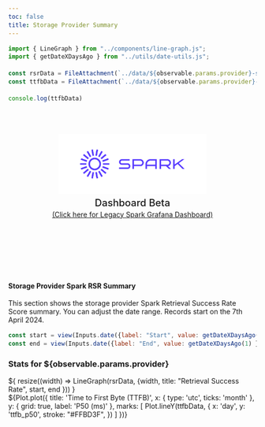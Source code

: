 ```yaml
---
toc: false
title: Storage Provider Summary
---
```


```js
import { LineGraph } from "../components/line-graph.js";
import { getDateXDaysAgo } from "../utils/date-utils.js";

const rsrData = FileAttachment(`../data/${observable.params.provider}-spark-rsr-summary.json`).json();
const ttfbData = FileAttachment(`../data/${observable.params.provider}-spark-retrieval-times-summary.json`).json();

console.log(ttfbData)
```


<div class="hero">
  <body><a href="/"><img src="../media/spark-logomark-blue-with-bbox.png" alt="Spark Logo" width="300" /></a><body>
    <h2>Dashboard Beta</h2>
    <body><a href="https://filspark.com/dashboard" target="_blank" rel="noopener noreferrer">(Click here for Legacy Spark Grafana Dashboard)</a><body>
</div>

<h4>Storage Provider Spark RSR Summary</h4>
<body>This section shows the storage provider Spark Retrieval Success Rate Score summary. You can adjust the date range. Records start on the 7th April 2024.</body>


```js
const start = view(Inputs.date({label: "Start", value: getDateXDaysAgo(180) }));
const end = view(Inputs.date({label: "End", value: getDateXDaysAgo(1) }));
```

<h3>Stats for ${observable.params.provider}</h3>

<div class="grid grid-cols-2" style="grid-auto-rows: 500px;">
  <div class="card">${
    resize((width) => LineGraph(rsrData, {width, title: "Retrieval Success Rate", start, end }))
  }</div>
  <div class="card">
      ${Plot.plot({
      title: 'Time to First Byte (TTFB)',
      x: { type: 'utc', ticks: 'month' },
      y: { grid: true, label: 'P50 (ms)' },
      marks: [
        Plot.lineY(ttfbData, {
          x: 'day',
          y: 'ttfb_p50',
          stroke: "#FFBD3F",
        })
      ]
    })}
  </div>
</div>

<style>

.hero {
  display: flex;
  flex-direction: column;
  align-items: center;
  font-family: var(--sans-serif);
  margin: 4rem 0 8rem;
  text-wrap: balance;
  text-align: center;
}

.hero h1 {
  margin: 1rem 0;
  padding: 1rem 0;
  max-width: none;
  font-size: 14vw;
  font-weight: 900;
  line-height: 1;
  background: linear-gradient(30deg, var(--theme-foreground-focus), currentColor);
  -webkit-background-clip: text;
  -webkit-text-fill-color: transparent;
  background-clip: text;
}

.hero h2 {
  margin: 0;
  max-width: 34em;
  font-size: 20px;
  font-style: initial;
  font-weight: 500;
  line-height: 1.5;
  color: var(--theme-foreground-muted);
}

@media (min-width: 640px) {
  .hero h1 {
    font-size: 90px;
  }
}

</style>
